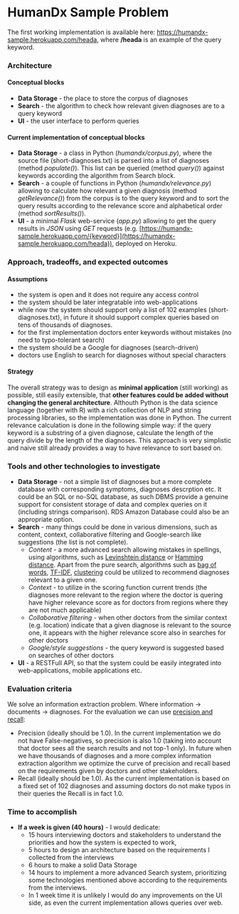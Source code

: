 # HumanDx Sample Problem

The first working implementation is available here: https://humandx-sample.herokuapp.com/heada, where **/heada** is an example of the query keyword.  

### Architecture

#### Conceptual blocks

- **Data Storage** - the place to store the corpus of diagnoses
- **Search** - the algorithm to check how relevant given diagnoses are to a query keyword
- **UI** - the user interface to perform queries

#### Current implementation of conceptual blocks

- **Data Storage** - a class in Python (*humandx/corpus.py*), where the source file (short-diagnoses.txt) is parsed into a list of diagnoses (method *populate()*). This list can be queried (method *query()*) against keywords according the algorithm from Search block.
- **Search** - a couple of functions in Python (*humandx/relevance.py*) allowing to calculate how relevant a given diagnosis (method *getRelevance()*) from the corpus is to the query keyword and to sort the query results according to the relevance score and alphabetical order (method *sortResults()*).  
- **UI** - a minimal *Flask* web-service (*app.py*) allowing to get the query results in *JSON* using *GET* requests (e.g. [https://humandx-sample.herokuapp.com/{keyword}](https://humandx-sample.herokuapp.com/heada)), deployed on Heroku.

### Approach, tradeoffs, and expected outcomes
#### Assumptions
- the system is open and it does not require any access control
- the system should be later integratable into web-applications
- while now the system should support only a list of 102 examples (short-diagnoses.txt), in future it should support complex queries based on tens of thousands of diagnoses.
- for the first implementation doctors enter keywords without mistakes (no need to typo-tolerant search)
- the system should be a Google for diagnoses (search-driven)
- doctors use English to search for diagnoses without special characters

#### Strategy
The overall strategy was to design as **minimal application** (still working) as possible, still easily extensible, that **other features could be added without changing the general architecture**.
Althouth Python is the data science language (together with R) with a rich collection of NLP and string processing libraries, so the implementation was done in Python.
The current relevance calculation is done in the following simple way: if the query keyword is a substring of a given diagnose, calculate the length of the query divide by the length of the diagnoses. This approach is very simplistic and naive still already provides a way to have relevance to sort based on.


### Tools and other technologies to investigate
- **Data Storage** - not a simple list of diagnoses but a more complete database with corresponding symptoms, diagnoses descrption etc. It could be an SQL or no-SQL database, as such DBMS provide a genuine support for consistent storage of data and complex queries on it (including strings comparison). RDS Amazon Database could also be an appropriate option.
- **Search** - many things could be done in various dimensions, such as content, context, collaborative filtering and Google-search like suggestions (the list is not complete).
  - *Content* - a more advanced search allowing mistakes in spellings, using algorithms, such as [Levinshtein distance](https://en.wikipedia.org/wiki/Levenshtein_distance) or [Hamming distance](https://en.wikipedia.org/wiki/Hamming_distance). Apart from the pure search, algorithms such as [bag of words](https://en.wikipedia.org/wiki/Bag-of-words_model), [TF-IDF](https://en.wikipedia.org/wiki/Tf–idf), [clustering](https://en.wikipedia.org/wiki/Cluster_analysis) could be utilized to recommend diagnoses relevant to a given one.
  - *Context* - to utilize in the scoring function current trends (the diagnoses more relevant to the region where the doctor is quering have higher relevance score as for doctors from regions where they are not much applicable)
  - *Collaborative filtering* - when other doctors from the similar context (e.g. location) indicate that a given diagnose is relevant to the source one, it appears with the higher relevance score also in searches for other doctors 
  - *Google/style suggestions* - the query keyword is suggested based on searches of other doctors
- **UI** - a RESTFull API, so that the system could be easily integrated into web-applications, mobile applications etc. 

### Evaluation criteria
We solve an information extraction problem. Where information -> documents -> diagnoses. For the evaluation we can use [precision and recall](https://en.wikipedia.org/wiki/Precision_and_recall):
- Precision (ideally should be 1.0). In the current implementation we do not have False-negatives, so precision is also 1.0 (taking into account that doctor sees all the search results and not top-1 only). In future when we have thousands of diagnoses and a more complex information extraction algorithm we optimize the curve of precision and recall based on the requirements given by doctors and other stakeholders. 
- Recall (ideally should be 1.0). As the current implementation is based on a fixed set of 102 diagnoses and assuming doctors do not make typos in their  queries the Recall is in fact 1.0.

### Time to accomplish
- **If a week is given (40 hours)** - I would dedicate: 
  - 15 hours interviewing doctors and stakeholders to understand the priorities and how the system is expected to work, 
  - 5 hours to design an architecture based on the requirements I collected from the interviews 
  - 6 hours to make a solid Data Storage
  - 14 hours to implement a more advanced Search system, prioritizing some technologies mentioned above according to the requirements from the interviews. 
  - In 1 week time it is unlikely I would do any improvements on the UI side, as even the current implementation allows queries over web. 
